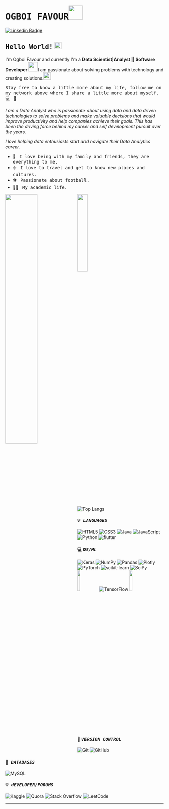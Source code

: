 
# <samp>OGBOI FAVOUR</samp><img src="https://github.com/mupezzuol/mupezzuol/blob/master/assets/mario_hello_big.gif" width="45px">

[![Linkedin Badge](https://img.shields.io/badge/LinkedIn-%230077B5.svg?&style=flat-square&logo=linkedin&logoColor=white&color=071A2C&link=https://www.linkedin.com/in/mupezzuol/)](https://www.linkedin.com/in/mupezzuol/)

## <samp>Hello World!</samp> <img src="https://github.com/mupezzuol/mupezzuol/blob/master/assets/earth.gif" width="22px">

I'm Ogboi Favour and currently I'm a <b> Data Scientist|Analyst || Software Developer </b> <img src="https://github.com/mupezzuol/mupezzuol/blob/master/assets/developer.gif" width="30px">I am passionate about solving problems with technology and creating solutions.<img src="https://media.giphy.com/media/WUlplcMpOCEmTGBtBW/giphy.gif" width="24">

<samp>Stay free to know a little more about my life, follow me on my network above where I share a little more about myself.</samp> &nbsp; 💻 &nbsp; 🚀

<i> I am a Data Analyst who is passionate about using data and data driven technologies to solve problems and make valuable decisions that would improve productivity and help companies achieve their goals. This has been the driving force behind my career and self development pursuit over the years.</i>

<i>I love helping data enthusiasts start and navigate their Data Analytics career.</i>

- 🏡 &nbsp; <samp>I love being with my family and friends, they are everything to me.</samp>
- ✈️ &nbsp; <samp>I love to travel and get to know new places and cultures.</samp>
- ⚽ &nbsp; <samp>Passionate about football.</samp>
- 👨‍🎓 &nbsp; <samp>My academic life.</samp>

<img align = "left" width = "45%"  src ="https://github-readme-stats.vercel.app/api?username=FavourOgboi&show_icons=true&theme=radical" />

<img  width = "25%" src ="https://github-readme-stats.vercel.app/api/top-langs/?username=FavourOgboi&layout=compact)](https://github.com/FavourOgboi/github-readme-stats" />

![Top Langs](https://github-readme-stats.vercel.app/api/top-langs/?username=FavourOgboi&theme=tokyonight)

#### :bulb:<b><i><samp> LANGUAGES </samp></i></b>
   ![HTML5](https://img.shields.io/badge/html5-%23E34F26.svg?style=for-the-badge&logo=html5&logoColor=white)
   ![CSS3](https://img.shields.io/badge/css3-%231572B6.svg?style=for-the-badge&logo=css3&logoColor=white)
   ![Java](https://img.shields.io/badge/java-%23ED8B00.svg?style=for-the-badge&logo=java&logoColor=white)
   ![JavaScript](https://img.shields.io/badge/javascript-%23323330.svg?style=for-the-badge&logo=javascript&logoColor=%23F7DF1E)
   ![Python](https://img.shields.io/badge/python-3670A0?style=for-the-badge&logo=python&logoColor=ffdd54)
   ![flutter](https://img.shields.io/badge/flutter-%23276DC3.svg?style=for-the-badge&logo=flutter&logoColor=white)
   
#### :computer: <b><i><samp> DS/ML </samp></i></b>
  ![Keras](https://img.shields.io/badge/Keras-%23D00000.svg?style=for-the-badge&logo=Keras&logoColor=white)
  ![NumPy](https://img.shields.io/badge/numpy-%23013243.svg?style=for-the-badge&logo=numpy&logoColor=white)
  ![Pandas](https://img.shields.io/badge/pandas-%23150458.svg?style=for-the-badge&logo=pandas&logoColor=white)
  ![Plotly](https://img.shields.io/badge/Plotly-%233F4F75.svg?style=for-the-badge&logo=plotly&logoColor=white)
  ![PyTorch](https://img.shields.io/badge/PyTorch-%23EE4C2C.svg?style=for-the-badge&logo=PyTorch&logoColor=white)
  ![scikit-learn](https://img.shields.io/badge/scikit--learn-%23F7931E.svg?style=for-the-badge&logo=scikit-learn&logoColor=white)
  ![SciPy](https://img.shields.io/badge/SciPy-%230C55A5.svg?style=for-the-badge&logo=scipy&logoColor=%white)
  ![TensorFlow](https://img.shields.io/badge/TensorFlow-%23FF6F00.svg?style=for-the-badge&logo=TensorFlow&logoColor=white)
   <img align = "left" width = "13%"  src = 'https://th.bing.com/th/id/OIP.WwXtTG8_vtxWGz1c34lQQQHaBx?pid=ImgDet&rs=1'/>
   <img width = "13%"  src = 'https://th.bing.com/th/id/OIP.K2jskB8EL12SkMol6fZNjAHaBx?pid=ImgDet&rs=1'/>
  
#### :wrench: <b><i><samp>VERSION CONTROL</samp></i></b>
   ![Git](https://img.shields.io/badge/git-%23F05033.svg?style=for-the-badge&logo=git&logoColor=white)
   ![GitHub](https://img.shields.io/badge/github-%23121011.svg?style=for-the-badge&logo=github&logoColor=white)
   
#### :open_file_folder:<b><i><samp> DATABASES </samp></i></b>
   ![MySQL](https://img.shields.io/badge/mysql-%2300f.svg?style=for-the-badge&logo=mysql&logoColor=white)
   
#### :bulb:<b><i><samp> dEVELOPER/FORUMS </samp></i></b>
   ![Kaggle](https://img.shields.io/badge/Kaggle-035a7d?style=for-the-badge&logo=kaggle&logoColor=white)
   ![Quora](https://img.shields.io/badge/Quora-%23B92B27.svg?style=for-the-badge&logo=Quora&logoColor=white)
   ![Stack Overflow](https://img.shields.io/badge/-Stackoverflow-FE7A16?style=for-the-badge&logo=stack-overflow&logoColor=white)
   ![LeetCode](https://img.shields.io/badge/LeetCode-000000?style=for-the-badge&logo=LeetCode&logoColor=#d16c06)
   
---
